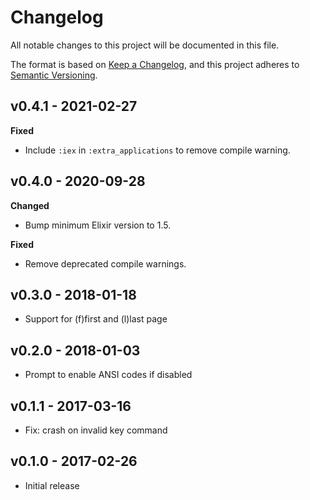 # Changelog

All notable changes to this project will be documented in this file.

The format is based on [Keep a Changelog](https://keepachangelog.com/en/1.0.0/),
and this project adheres to [Semantic Versioning](https://semver.org/spec/v2.0.0.html).

## v0.4.1 - 2021-02-27

**Fixed**

- Include `:iex` in `:extra_applications` to remove compile warning.

## v0.4.0 - 2020-09-28

**Changed**

- Bump minimum Elixir version to 1.5.

**Fixed**

- Remove deprecated compile warnings.

## v0.3.0 - 2018-01-18

- Support for (f)first and (l)last page

## v0.2.0 - 2018-01-03

- Prompt to enable ANSI codes if disabled

## v0.1.1 - 2017-03-16

- Fix: crash on invalid key command

## v0.1.0 - 2017-02-26

- Initial release
